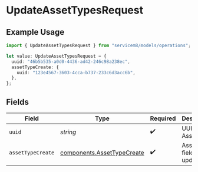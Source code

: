 # UpdateAssetTypesRequest

## Example Usage

```typescript
import { UpdateAssetTypesRequest } from "servicem8/models/operations";

let value: UpdateAssetTypesRequest = {
  uuid: "46b5b535-a0d0-4436-ad42-246c98a238ec",
  assetTypeCreate: {
    uuid: "123e4567-3603-4cca-b737-233c6d3acc6b",
  },
};
```

## Fields

| Field                                                                    | Type                                                                     | Required                                                                 | Description                                                              |
| ------------------------------------------------------------------------ | ------------------------------------------------------------------------ | ------------------------------------------------------------------------ | ------------------------------------------------------------------------ |
| `uuid`                                                                   | *string*                                                                 | :heavy_check_mark:                                                       | UUID of the Asset Type                                                   |
| `assetTypeCreate`                                                        | [components.AssetTypeCreate](../../models/components/assettypecreate.md) | :heavy_check_mark:                                                       | Asset Type fields to update                                              |
